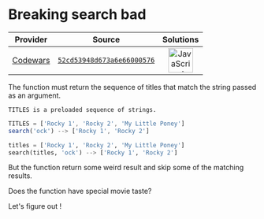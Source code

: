 [_metadata_:generated]: - "true"

# Breaking search bad

<!-- INFO TABLE BEGIN -->

| Provider                                        | Source                                                                               | Solutions                                                                                                                                                    |
| :---------------------------------------------: | :----------------------------------------------------------------------------------: | :----------------------------------------------------------------------------------------------------------------------------------------------------------: |
| [Codewars](../../../docs/providers/Codewars.md) | [`52cd53948d673a6e66000576`](https://www.codewars.com/kata/52cd53948d673a6e66000576) | [<img src="https://res.cloudinary.com/rascaltwo/image/upload/v1631924076/javascript_ehszr7.svg" alt="JavaScript" title="JavaScript" width="50" />](solve.js) |

<!-- INFO TABLE END -->

The function must return the sequence of titles that match the string passed as an argument. 

```if:javascript
TITLES is a preloaded sequence of strings. 
```

```javascript
TITLES = ['Rocky 1', 'Rocky 2', 'My Little Poney']
search('ock') --> ['Rocky 1', 'Rocky 2']
```

```python
titles = ['Rocky 1', 'Rocky 2', 'My Little Poney']
search(titles, 'ock') --> ['Rocky 1', 'Rocky 2']
```

But the function return some weird result and skip some of the matching results.

Does the function have special movie taste? 

Let's figure out !
